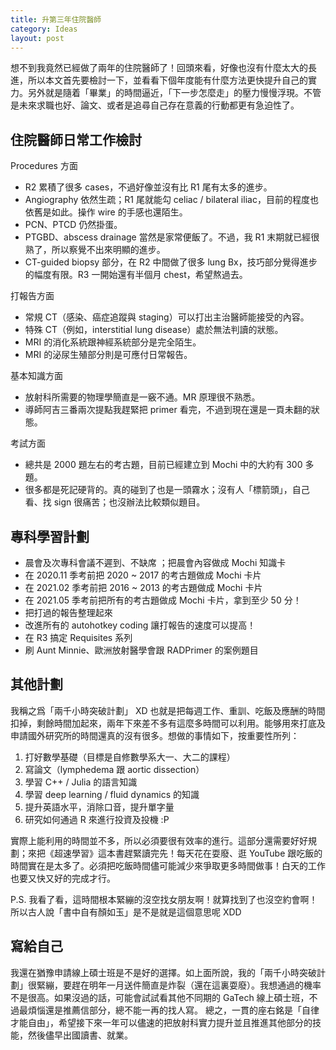 ```yaml
---
title: 升第三年住院醫師
category: Ideas
layout: post
---
```


想不到我竟然已經做了兩年的住院醫師了！回頭來看，好像也沒有什麼太大的長進，所以本文首先要檢討一下，並看看下個年度能有什麼方法更快提升自己的實力。另外就是隨着「畢業」的時間逼近，「下一步怎麼走」的壓力慢慢浮現。不管是未來求職也好、論文、或者是追尋自己存在意義的行動都更有急迫性了。

## 住院醫師日常工作檢討

Procedures 方面

- R2 累積了很多 cases，不過好像並沒有比 R1 尾有太多的進步。
- Angiography 依然生疏；R1 尾就能勾 celiac / bilateral iliac，目前的程度也依舊是如此。操作 wire 的手感也還陌生。
- PCN、PTCD 仍然掛蛋。
- PTGBD、abscess drainage 當然是家常便飯了。不過，我 R1 末期就已經很熟了，所以察覺不出來明顯的進步。
- CT-guided biopsy 部分，在 R2 中間做了很多 lung Bx，技巧部分覺得進步的幅度有限。R3 一開始還有半個月 chest，希望熬過去。

打報告方面

- 常規 CT（感染、癌症追蹤與 staging）可以打出主治醫師能接受的內容。
- 特殊 CT（例如，interstitial lung disease）處於無法判讀的狀態。
- MRI 的消化系統跟神經系統部分是完全陌生。
- MRI 的泌尿生殖部分則是可應付日常報告。

基本知識方面

- 放射科所需要的物理學簡直是一竅不通。MR 原理很不熟悉。
- 導師阿吉三番兩次提點我趕緊把 primer 看完，不過到現在還是一頁未翻的狀態。

考試方面

- 總共是 2000 題左右的考古題，目前已經建立到 Mochi 中的大約有 300 多題。
- 很多都是死記硬背的。真的碰到了也是一頭霧水；沒有人「標箭頭」，自己看、找 sign 很痛苦；也沒辦法比較類似題目。

## 專科學習計劃

- 晨會及次專科會議不遲到、不缺席 ；把晨會內容做成 Mochi 知識卡
- 在 2020.11 季考前把 2020 ~ 2017 的考古題做成 Mochi 卡片
- 在 2021.02 季考前把 2016 ~ 2013 的考古題做成 Mochi 卡片
- 在 2021.05 季考前把所有的考古題做成 Mochi 卡片，拿到至少 50 分！
- 把打過的報告整理起來
- 改進所有的 autohotkey coding 讓打報告的速度可以提高！
- 在 R3 搞定 Requisites 系列
- 刷 Aunt Minnie、歐洲放射醫學會跟 RADPrimer 的案例題目

## 其他計劃

我稱之爲「兩千小時突破計劃」 XD 也就是把每週工作、重訓、吃飯及應酬的時間扣掉，剩餘時間加起來，兩年下來差不多有這麼多時間可以利用。能够用來打底及申請國外研究所的時間還真的沒有很多。想做的事情如下，按重要性所列：

1. 打好數學基礎（目標是自修數學系大一、大二的課程）
2. 寫論文（lymphedema 跟 aortic dissection）
3. 學習 C++ / Julia 的語言知識
4. 學習 deep learning / fluid dynamics 的知識
5. 提升英語水平，消除口音，提升單字量
6. 研究如何通過 R 來進行投資及投機 :P

實際上能利用的時間並不多，所以必須要很有效率的進行。這部分還需要好好規劃；來把《超速學習》這本書趕緊讀完先！每天花在耍廢、逛 YouTube 跟吃飯的時間實在是太多了。必須把吃飯時間儘可能減少來爭取更多時間做事！白天的工作也要又快又好的完成才行。

P.S. 我看了看，這時間根本緊繃的沒空找女朋友啊！就算找到了也沒空約會啊！所以古人說「書中自有顏如玉」是不是就是這個意思呢 XDD

## 寫給自己

我還在猶豫申請線上碩士班是不是好的選擇。如上面所說，我的「兩千小時突破計劃」很緊繃，要趕在明年一月送件簡直是炸裂（還在這裏耍廢）。我想通過的機率不是很高。如果沒過的話，可能會試試看其他不同期的 GaTech 線上碩士班，不過最煩惱還是推薦信部分，總不能一再的找人寫。 總之，一貫的座右銘是「自律才能自由」，希望接下來一年可以儘速的把放射科實力提升並且推進其他部分的技能，然後儘早出國讀書、就業。
